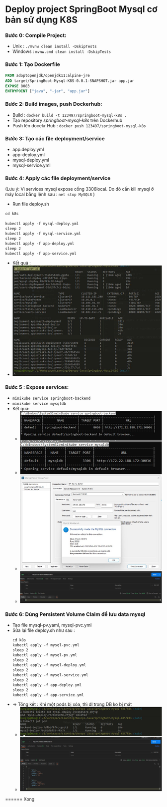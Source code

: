 # Deploy project SpringBoot Mysql cơ bản sử dụng K8S


### Bước 0: Compile Project:
- Unix : `./mvnw clean install -DskipTests`
- Windows : `mvnw.cmd clean install -DskipTests`




### Bước 1: Tạo Dockerfile
```dockerfile
FROM adoptopenjdk/openjdk11:alpine-jre
ADD target/SpringBoot-Mysql-K8S-0.0.1-SNAPSHOT.jar app.jar
EXPOSE 8083
ENTRYPOINT ["java", "-jar", "app.jar"]
```


### Bước 2: Build images, push Dockerhub:
- Build : `docker build -t 123497/springboot-mysql-k8s .`
- Tạo repository _springboot-mysql-k8s_ trên Dockerhub
- Push lên docekr Hub : `docker push 123497/springboot-mysql-k8s`

### Bước 3: Tạo các file deployment/service 
- app.deploy.yml
- app-deploy.yml
- mysql-deploy.yml
- mysql-service.yml


### Bước 4: Apply các file deployment/service

(Lưu ý: Vì services mysql expose cổng 3306local. Do đó cần kill mysql ở máy local bằng lệnh sau : `net stop MySQL8` )
- Run file deploy.sh
```shell
cd k8s

kubectl apply -f mysql-deploy.yml
sleep 2
kubectl apply -f mysql-service.yml
sleep 2
kubectl apply -f app-deploy.yml
sleep 2
kubectl apply -f app-service.yml
```

- Kết quả : 
- ![1.jpg](imgs/1.jpg)


### Bước 5 : Expose services: 
- `minikube service springboot-backend`
- `minikube service mysqldb`
- Kết quả: 
    + ![2.jpg](imgs/2.jpg)
    + ![3.jpg](imgs/3.jpg)
    + ![4.jpg](imgs/4.jpg)
    + ![5.jpg](imgs/5.jpg)

### Bước 6: Dùng Persistent Volume Claim để lưu data mysql
- Tạo file mysql-pv.yaml, mysql-pvc.yml
- Sửa lại file deploy.sh như sau :
  ```shell
  cd k8s
  kubectl apply -f mysql-pvc.yml
  sleep 2
  kubectl apply -f mysql-pv.yml
  sleep 2
  kubectl apply -f mysql-deploy.yml
  sleep 2
  kubectl apply -f mysql-service.yml
  sleep 2
  kubectl apply -f app-deploy.yml
  sleep 2
  kubectl apply -f app-service.yml
  ```
- => Tổng kết : Khi một pods bị xóa, thì dl trong DB ko bị mát
   + ![6.jpg](imgs/6.jpg)
   + ![6.jpg](imgs/7.jpg)


====== Xong
